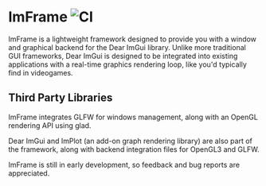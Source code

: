 # ImFrame ![CI](https://github.com/JamesBoer/ImFrame/workflows/CI/badge.svg)
ImFrame is a lightweight framework designed to provide you with a window and graphical backend for the Dear ImGui library.  Unlike more traditional GUI frameworks, Dear ImGui is designed to be integrated into existing applications with a real-time graphics rendering loop, like you'd typically find in videogames.  

## Third Party Libraries
ImFrame integrates GLFW for windows management, along with an OpenGL rendering API using glad.

Dear ImGui and ImPlot (an add-on graph rendering library) are also part of the framework, along with backend integration files for OpenGL3 and GLFW.

ImFrame is still in early development, so feedback and bug reports are appreciated.


